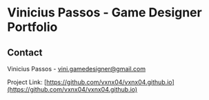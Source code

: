 # Vinicius Passos - Game Designer Portfolio
## Contact

Vinicius Passos - [vini.gamedesigner@gmail.com](mailto:vini.gamedesigner@gmail.com)

Project Link: [https://github.com/vxnx04/vxnx04.github.io](https://github.com/vxnx04/vxnx04.github.io)
